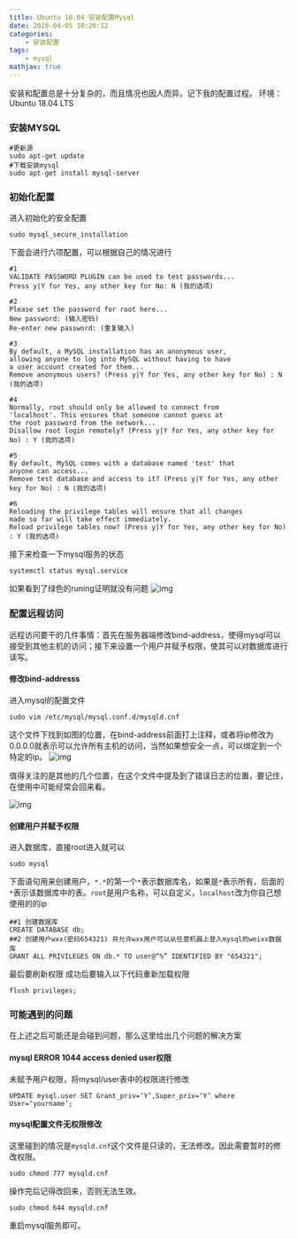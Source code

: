 ```yaml
---
title: Ubuntu 18.04 安装配置Mysql
date: 2020-04-05 10:26:12
categories:
    - 安装配置
tags: 
    - mysql
mathjax: true
---
```


安装和配置总是十分复杂的，而且情况也因人而异。记下我的配置过程。
环境：Ubuntu 18.04 LTS
<!--more-->
### 安装MYSQL

```
#更新源
sudo apt-get update
#下载安装mysql
sudo apt-get install mysql-server
```

### 初始化配置
进入初始化的安全配置
```
sudo mysql_secure_installation
```
下面会进行六项配置，可以根据自己的情况进行
```
#1
VALIDATE PASSWORD PLUGIN can be used to test passwords...
Press y|Y for Yes, any other key for No: N (我的选项)

#2
Please set the password for root here...
New password: (输入密码)
Re-enter new password: (重复输入)

#3
By default, a MySQL installation has an anonymous user,
allowing anyone to log into MySQL without having to have
a user account created for them...
Remove anonymous users? (Press y|Y for Yes, any other key for No) : N (我的选项)

#4
Normally, root should only be allowed to connect from
'localhost'. This ensures that someone cannot guess at
the root password from the network...
Disallow root login remotely? (Press y|Y for Yes, any other key for No) : Y (我的选项)

#5
By default, MySQL comes with a database named 'test' that
anyone can access...
Remove test database and access to it? (Press y|Y for Yes, any other key for No) : N (我的选项)

#6
Reloading the privilege tables will ensure that all changes
made so far will take effect immediately.
Reload privilege tables now? (Press y|Y for Yes, any other key for No) : Y (我的选项)

```

接下来检查一下mysql服务的状态
```
systemctl status mysql.service
```
如果看到了绿色的runing证明就没有问题
![img](https://s1.ax1x.com/2020/04/10/GoYl79.png)


### 配置远程访问
远程访问要干的几件事情：首先在服务器端修改bind-address，使得mysql可以接受到其他主机的访问；接下来设置一个用户并赋予权限，使其可以对数据库进行读写。

#### 修改bind-addresss
进入mysql的配置文件
```
sudo vim /etc/mysql/mysql.conf.d/mysqld.cnf
```
这个文件下找到如图的位置，在bind-address前面打上注释，或者将ip修改为0.0.0.0就表示可以允许所有主机的访问，当然如果想安全一点，可以绑定到一个特定的ip。
![img](https://s1.ax1x.com/2020/04/10/GoYMm4.png)

值得关注的是其他的几个位置，在这个文件中提及到了错误日志的位置，要记住，在使用中可能经常会回来看。

![img](https://s1.ax1x.com/2020/04/10/GoYuXF.png)

#### 创建用户并赋予权限
进入数据库，直接root进入就可以
```
sudo mysql
```
下面语句用来创建用户，`*.*`的第一个`*`表示数据库名，如果是`*`表示所有，后面的`*`表示该数据库中的表。`root`是用户名称，可以自定义，`localhost`改为你自己想使用的的ip
```
##1 创建数据库
CREATE DATABASE db;
##2 创建用户wxx(密码654321) 并允许wxx用户可以从任意机器上登入mysql的weixx数据库
GRANT ALL PRIVILEGES ON db.* TO user@“%” IDENTIFIED BY "654321"; 
```
最后要刷新权限
成功后要输入以下代码重新加载权限
```
flush privileges;
```

### 可能遇到的问题
在上述之后可能还是会碰到问题，那么这里给出几个问题的解决方案

#### mysql  ERROR 1044 access denied user权限
未赋予用户权限，将mysql/user表中的权限进行修改
```
UPDATE mysql.user SET Grant_priv=‘Y’,Super_priv=‘Y’ where User=‘yourname’;
```

#### mysql配置文件无权限修改
这里碰到的情况是`mysqld.cnf`这个文件是只读的，无法修改。因此需要暂时的修改权限。
```
sudo chmod 777 mysqld.cnf
```
操作完后记得改回来，否则无法生效。
```
sudo chmod 644 mysqld.cnf
```
重启mysql服务即可。